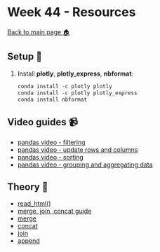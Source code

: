 # Week 44 - Resources

[Back to main page :house:](https://github.com/aleylani/Databehandling)

## Setup :wrench:

1. Install **plotly**, **plotly_express**, **nbformat**:
   ```python
   conda install -c plotly plotly
   conda install -c plotly plotly_express
   conda install nbformat
   ```

## Video guides :video_camera:

- [pandas video - filtering](https://www.youtube.com/watch?v=Lw2rlcxScZY&list=RDCMUCCezIgC97PvUuR4_gbFUs5g&index=4)
- [pandas video - update rows and columns](https://www.youtube.com/watch?v=DCDe29sIKcE&list=RDCMUCCezIgC97PvUuR4_gbFUs5g&index=5)
- [pandas video - sorting](https://www.youtube.com/watch?v=T11QYVfZoD0&list=RDCMUCCezIgC97PvUuR4_gbFUs5g&index=7)
- [pandas video - grouping and aggregating data](https://www.youtube.com/watch?v=txMdrV1Ut64&list=RDCMUCCezIgC97PvUuR4_gbFUs5g&index=8)

## Theory :book:

- [read_html()](https://pandas.pydata.org/docs/reference/api/pandas.read_html.html)
- [merge, join, concat guide](https://pandas.pydata.org/docs/user_guide/merging.html)
- [merge](https://pandas.pydata.org/docs/reference/api/pandas.merge.html)
- [concat](https://pandas.pydata.org/docs/reference/api/pandas.concat.html?highlight=concat)
- [join](https://pandas.pydata.org/docs/reference/api/pandas.DataFrame.join.html)
- [append](https://pandas.pydata.org/docs/reference/api/pandas.DataFrame.append.html)

